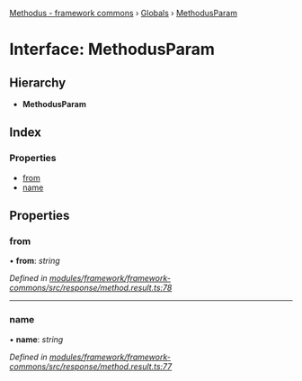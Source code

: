[Methodus - framework commons](../README.md) › [Globals](../globals.md) › [MethodusParam](modules/framework/common/methodusparam.md)

# Interface: MethodusParam

## Hierarchy

* **MethodusParam**

## Index

### Properties

* [from](#from)
* [name](#name)

## Properties

###  from

• **from**: *string*

*Defined in [modules/framework/framework-commons/src/response/method.result.ts:78](#L78)*

___

###  name

• **name**: *string*

*Defined in [modules/framework/framework-commons/src/response/method.result.ts:77](#L77)*
